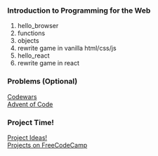 ### Introduction to Programming for the Web
1. hello_browser
1. functions
1. objects
1. rewrite game in vanilla html/css/js
1. hello_react
1. rewrite game in react

### Problems (Optional)
[Codewars](http://codewars.com)\
[Advent of Code](https://adventofcode.com/)

### Project Time!
[Project Ideas!](https://github.com/florinpop17/app-ideas)\
[Projects on FreeCodeCamp](https://www.freecodecamp.org/)